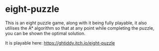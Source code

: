 # eight-puzzle

This is an eight puzzle game, along with it being fully playable, it also utilises the A* algorithm so that at any point while completing the puzzle, you can be shown the optimal solution.

It is playable here: https://ghtiddy.itch.io/eight-puzzle
